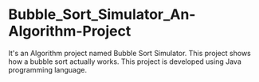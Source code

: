 # Bubble_Sort_Simulator_An-Algorithm-Project
It's an Algorithm project named Bubble Sort Simulator. This project shows how a bubble sort actually works. This project is developed using Java programming language.
